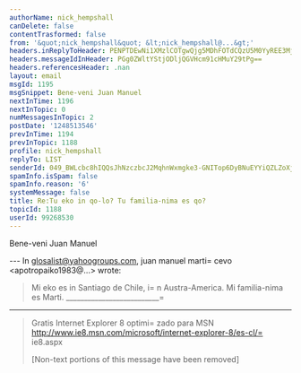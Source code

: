 ```yaml
---
authorName: nick_hempshall
canDelete: false
contentTrasformed: false
from: '&quot;nick_hempshall&quot; &lt;nick_hempshall@...&gt;'
headers.inReplyToHeader: PENPTDEwNi1XMzlCOTgwQjg5MDhFOTdCQzU5M0YyREE3MjkwQHBoeC5nYmw+
headers.messageIdInHeader: PGg0ZWltYStjODljQGVHcm91cHMuY29tPg==
headers.referencesHeader: .nan
layout: email
msgId: 1195
msgSnippet: Bene-veni Juan Manuel
nextInTime: 1196
nextInTopic: 0
numMessagesInTopic: 2
postDate: '1248513546'
prevInTime: 1194
prevInTopic: 1188
profile: nick_hempshall
replyTo: LIST
senderId: 049_BWLcbc8hIQQsJhNzczbcJ2MqhnWxmgke3-GNITop6DyBNuEYYiQZLZoXjoKaArR79lyGE-elEp3JdJyixcONV051i65ynoctSaglLO8JMDgi
spamInfo.isSpam: false
spamInfo.reason: '6'
systemMessage: false
title: Re:Tu eko in qo-lo? Tu familia-nima es qo?
topicId: 1188
userId: 99268530
---
```


Bene-veni Juan Manuel


--- In glosalist@yahoogroups.com, juan manuel marti=
 cevo <apotropaiko1983@...> wrote:
>
> 
> Mi eko es in Santiago de Chile, i=
n Austra-America.
> Mi familia-nima es Marti. 
> __________________________=
_______________________________________
> Gratis Internet Explorer 8 optimi=
zado para MSN
> http://www.ie8.msn.com/microsoft/internet-explorer-8/es-cl/=
ie8.aspx
> 
> [Non-text portions of this message have been removed]
>



